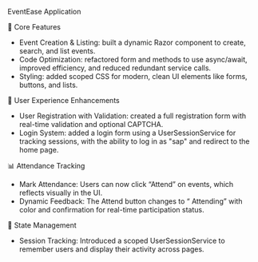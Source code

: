 EventEase Application

🧱 Core Features
- Event Creation & Listing: built a dynamic Razor component to create, search, and list events.
- Code Optimization: refactored form and methods to use async/await, improved efficiency, and reduced redundant service calls.
- Styling:  added scoped CSS for modern, clean UI elements like forms, buttons, and lists.

🔐 User Experience Enhancements
- User Registration with Validation: created a full registration form with real-time validation and optional CAPTCHA.
- Login System: added a login form using a UserSessionService for tracking sessions, with the ability to log in as "sap" and redirect to the home page.

📊 Attendance Tracking
- Mark Attendance: Users can now click “Attend” on events, which reflects visually in the UI.
- Dynamic Feedback: The Attend button changes to “ Attending” with color and confirmation for real-time participation status.

🔄 State Management
- Session Tracking: Introduced a scoped UserSessionService to remember users and display their activity across pages.

